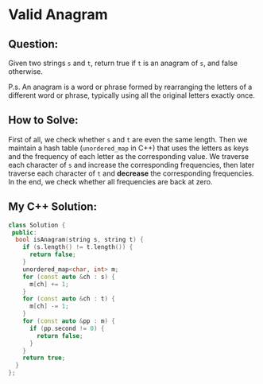 # Valid Anagram

## Question:
Given two strings `s` and `t`, return true if `t` is an anagram of
`s`, and false otherwise.

P.s. An anagram is a word or phrase formed by rearranging the letters
of a different word or phrase, typically using all the original
letters exactly once.

## How to Solve:

First of all, we check whether `s` and `t` are even the same
length. Then we maintain a hash table (`unordered_map` in C++) that
uses the letters as keys and the frequency of each letter as the
corresponding value. We traverse each character of `s` and increase
the corresponding frequencies, then later traverse each character of
`t` and **decrease** the corresponding frequencies. In the end, we
check whether all frequencies are back at zero.

## My C++ Solution:

```cpp
class Solution {
 public:
  bool isAnagram(string s, string t) {
    if (s.length() != t.length()) {
      return false;
    }
    unordered_map<char, int> m;
    for (const auto &ch : s) {
      m[ch] += 1;
    }
    for (const auto &ch : t) {
      m[ch] -= 1;
    }
    for (const auto &pp : m) {
      if (pp.second != 0) {
        return false;
      }
    }
    return true;
  }
};
```